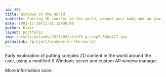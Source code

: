```yaml
---
id: 498
title: Windows on the World
subtitle: Putting 2D content in the world, around your body and on your HUD 
date: 1993-11-26T11:01:15+00:00
author: blair
layout: portfolio
img: /assets/uploads/2013/09/uist93-4-crop2-630x472.jpg
permalink: /project/windows-on-the-world/
---
```


Early exploration of putting complex 2D content in the world around the user, using a modified X Windows server and custom AR window manager.   

More information soon.